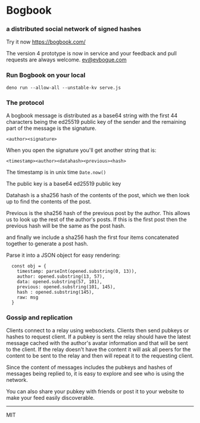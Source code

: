 # Bogbook

### a distributed social network of signed hashes

Try it now https://bogbook.com/

The version 4 prototype is now in service and your feedback and pull requests are always welcome. ev@evbogue.com

### Run Bogbook on your local

```
deno run --allow-all --unstable-kv serve.js
```

### The protocol

A bogbook message is distributed as a base64 string with the first 44 characters being the ed25519 public key of the sender and the remaining part of the message is the signature.

```
<author><signature>
```

When you open the signature you'll get another string that is:

```
<timestamp><author><datahash><previous><hash>
```

The timestamp is in unix time `Date.now()`

The public key is a base64 ed25519 public key

Datahash is a sha256 hash of the contents of the post, which we then look up to find the contents of the post.

Previous is the sha256 hash of the previous post by the author. This allows us to look up the rest of the author's posts. If this is the first post then the previous hash will be the same as the post hash.

and finally we include a sha256 hash the first four items concatenated together to generate a post hash.

Parse it into a JSON object for easy rendering: 

```
  const obj = {
    timestamp: parseInt(opened.substring(0, 13)),
    author: opened.substring(13, 57),
    data: opened.substring(57, 101),
    previous: opened.substring(101, 145),
    hash : opened.substring(145),
    raw: msg
  }
```

### Gossip and replication

Clients connect to a relay using websockets. Clients then send pubkeys or hashes to request client. If a pubkey is sent the relay should have the latest message cached with the author's avatar information and that will be sent to the client. If the relay doesn't have the content it will ask all peers for the content to be sent to the relay and then will repeat it to the requesting client.  

Since the content of messages includes the pubkeys and hashes of messages being replied to, it is easy to explore and see who is using the network.

You can also share your pubkey with friends or post it to your website to make your feed easily discoverable.

---
MIT
